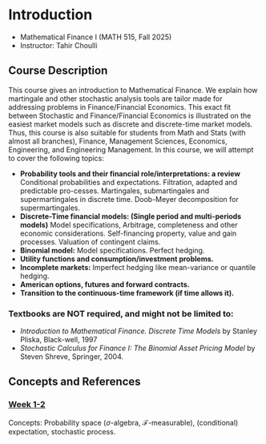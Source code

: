 # Introduction 

- Mathematical Finance I (MATH 515, Fall 2025)
- Instructor: Tahir Choulli

## Course Description

This course gives an introduction to Mathematical Finance. We explain how martingale and other stochastic analysis tools are tailor made for addressing problems in Finance/Financial Economics. This exact fit between Stochastic and Finance/Financial Economics is illustrated on the easiest market models such as discrete and discrete-time market models. Thus, this course is also suitable for students from Math and Stats (with almost all branches), Finance, Management Sciences, Economics, Engineering, and Engineering Management. In this course, we will attempt to cover the following topics:

- **Probability tools and their financial role/interpretations: a review**
Conditional probabilities and expectations. Filtration, adapted and predictable pro-cesses. Martingales, submartingales and supermartingales in discrete time. Doob-Meyer decomposition for supermartingales.
- **Discrete-Time financial models: (Single period and multi-periods models)**
Model specifications, Arbitrage, completeness and other economic considerations. Self-financing property, value and gain processes. Valuation of contingent claims.
- **Binomial model:** Model specifications. Perfect hedging.
- **Utility functions and consumption/investment problems.**
- **Incomplete markets:** Imperfect hedging like mean-variance or quantile hedging.
- **American options, futures and forward contracts.**
- **Transition to the continuous-time framework (if time allows it).**

### Textbooks are NOT required, and might not be limited to:

- *Introduction to Mathematical Finance. Discrete Time Models* by Stanley Pliska, Black-well, 1997
- *Stochastic Calculus for Finance I: The Binomial Asset Pricing Model* by Steven Shreve, Springer, 2004.

## Concepts and References

### [Week 1-2](math515_week1.md#week-1-2)

Concepts:  Probability space ($\sigma$-algebra, $\mathcal{F}$-measurable), (conditional) expectation, stochastic process. 

<!-- References: A more in-depth treatment of the topics covered this week can be found in Chapter 2, *Learning theory from first principles* (1).
{.annotate}

1. F. Bach, Learning theory from first principles. in Adaptive computation and machine learning. Cambridge, Massachusetts: The MIT Press, 2024. -->


<!-- ### [Week 2](stat541_week2.md#week-2)

Concepts:  Empirical risk minimization, bias-variance decomposition. 

References: For the bias-variance decomposition see *Introduction to Statistical Learning with R* (ISLR)(1) Section 2.2 and *Elements of Statistical Learning* (ESL)(2) Section 7.3. In particular, equation (7.9) of ESL is essentially the bias-variance decomposition we derived in class, except that we also took an expectation over $x_0$. 
{.annotate}

1. G. James, D. Witten, T. Hastie, and R. Tibshirani, An introduction to statistical learning: with applications in R, Second edition. in Springer texts in statistics. New York: Springer, 2021.
2. T. Hastie, R. Tibshirani, and J. Friedman, The Elements of Statistical Learning. in Springer Series in Statistics. New York, NY: Springer New York, 2009. doi: 10.1007/978-0-387-84858-7.


### [Week 3](stat541_week3.md#week3)

Concepts: Means and covariances of random vectors, orthogonal matrices, the singular value decomposition, the spectral decomposition, the linear regression model, ordinary least squares estimates of regression coefficients, bias and variance of the OLS estimators, prediction interval based on the t-distribution, feature transformations, regression with categorical predictors, interaction effects, overfitting and issues with including too many features, variable selection (AIC and BIC), forward or backward selection.  

References: Section 3.3.1 of Izenman's Modern Multivariate Statistical Techniques (MMST) discusses means and covariances of random vectors; equations (3.92) and (3.93) are very important. MMST also discusses the full SVD in 3.2.6 for a short and wide matrix (take a transpose to get the full SVD for a tall and narrow matrix). The full SVD is almost the same as the thin SVD discussed in class except that the full SVD includes extra, unnecessary rows/columns in the constituent matrix factors. For the rest, see ISLR: 3.1-3.3, 7.1-7.3, 6.1, ESL: 3.1-3.3. 

### [Week 4](stat541_week4.md#week-4)

Concepts: Properties and the various optimization problem formulations of ridge regression and the LASSO, data splitting, K-fold cross-validation, leave-one-out cross-validation.

References: ISLR: 6.2, 5.1, ESL: 3.4, 7.10.

### [Week 5](stat541_week5.md#week-5)

Concepts: Introduction to the logistic function and logistic regression. How to make predictions using a logistic regression model. Finding the beta coefficients in logistic regression via maximum likelihood estimation. 

References: ISLR: 4.1-4.3.  

### [Week 6](stat541_week6.md#week-6) 

Concepts: Linear discriminant analysis (LDA), quadratic discriminant analysis (QDA) and naive Bayes, classification boundaries for multi-class problems. 

References: ISLR: 4.4-4.5. 

### Week 7 – Reading Week

### [Week 8](stat541_week8.md#week-8)

Concepts: Basis functions. Regression splines and counting the number of basis functions. Smoothing spline optimization problem. The smoothing matrix and effective degrees of freedom. Kernel smoothers. Boxcar, Gaussian, and Epanechnikov kernels. The effect of the bandwidth parameter.

References: ISLR: 7.3-7.5, ESL: 5.2, 5.4, Have a look at equation (5.30) to see how smoothing splines can be applied to logistic regression. 6.1-6.2 (Note ISLR does not have any material on kernel smoothing). 

### [Week 9](stat541_week9.md#week-9)

Concepts: Local polynomial regression. Bias of KNN and kernel smoothing near boundaries and near maxima or minima. Smoothing methods for classification. Smoothing methods for higher dimensional features. The importance of standardizing features. The curse of dimensionality. Generalized additive models and the backfitting algorithm.  

References: ISLR: 7.6-7.7, ESL: 6.1.1-6.1.2, 6.3, 9.1.

### [Week 10](stat541_week10.md#week-10)

Concepts: Classification and decision trees (CART). Impurity measures. How to choose how big of a tree to grow. Ensemble methods including model averaging, bagging, and random forests. 

References: ISLR: 8.1, 8.2.1, 8.2.2. ESL: 8.7-8.8, 9.2

### [Week 11 - Guest Lecture](stat541_week11.md#week-11)

Concepts: Projection Pursuit Regression model: ridge functions, showing PPR model as a a universal approximator, and how to fit the PPR model. The study of neural networks – deep learning – is a enormous field. If you are interested in learning more, one canonical reference is this [book](https://www.deeplearningbook.org/). See also the other sections in chapter 10 of ISLR and chapter 11 of ESL. 

### [Week 12](stat541_week12.md#week-12)

Concepts: The idea behind clustering. The k-means algorithm: derivation of the iterations, scaling features, convergence of the algorithm, how to choose k. Hierarchical clustering:  dissimilarity measures between clusters, including complete, average, and single linkage, the dendrogram and how to interpret it, brief discussion on divisive clustering and how clustering can be extended to more exotic objects like DNA sequences. Gaussian mixture models (GMMs). The EM algorithm updates for GMMs and their interpretation. The (tautological) observation that generative models are able to generate, new, never before seen data. Brief mention on the flexibility of GMMs. 

References: ISLR 12.4, 14.4.1-14.3.6, 14.3.12. Neither ISLR or ESL has an extensive discussion on GMM. For this, see Section 9.2, *Pattern Recognition and Machine Learning*(1). 
{.annotate}

1. By Christopher M. Bishop (2006).   

### [Week 13](stat541_week13.md#week-13)

Concepts: Two perspective on PCA as variance maximization or distance minimization of projections. The PCA solution for the optimal projection of points onto an affine subspace. The principal component directions of the affine subspace and the principal component scores of the projected points.  How to use the PC scores in compression, visualization, and as input for supervised learning algorithms.  A discussion of principal components regression that uses the PC scores as input features in a linear regression. The link between the eigenvectors of the sample covariance matrix and the PC directions as well as the eigenvalues and the reconstruction error of PCA. The choice of the dimension k of the affine subspace via scree/elbow plots of the eigenvalues of the sample covariance. 

References: ISLR: 6.3.1, 12.2, ESL: 8.5.1, 14.3.7., 14.5.1. 

### Week 14  -->